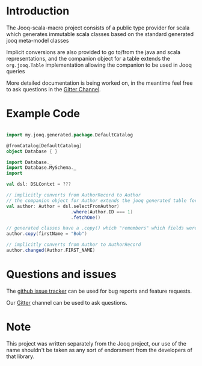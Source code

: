 # Introduction

The Jooq-scala-macro project consists of a public type provider for scala which generates immutable scala classes based on the standard generated jooq meta-model classes

Implicit conversions are also provided to go to/from the java and scala representations, and the companion object for a table extends the `org.jooq.Table` implementation allowing the companion to be used in Jooq queries

More detailed documentation is being worked on, in the meantime feel free to ask questions in the [Gitter Channel](https://gitter.im/streetcontxt/Lobby).

# Example Code

```scala

import my.jooq.generated.package.DefaultCatalog

@fromCatalog[DefaultCatalog]
object Database { }

import Database._
import Database.MySchema._
import

val dsl: DSLContxt = ???

// implicitly converts from AuthorRecord to Author
// the companion object for Author extends the jooq generated table for Author
val author: Author = dsl.selectFromAuthor)
                        .where(Author.ID === 1)
                        .fetchOne()

// generated classes have a .copy() which "remembers" which fields were modified
author.copy(firstName = "Bob")

// implicitly converts from Author to AuthorRecord
author.changed(Author.FIRST_NAME)

```

# Questions and issues

The [github issue tracker](https://github.com/StreetContxt/jooq-scala-macro/issues) can be used for bug reports and feature requests.

Our [Gitter](https://gitter.im/streetcontxt/Lobby) channel can be used to ask questions.

# Note

This project was written separately from the Jooq project, our use of the name shouldn't be taken as any sort of endorsment from the developers of that library.